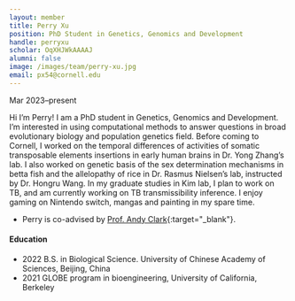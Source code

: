 ```yaml
---
layout: member
title: Perry Xu
position: PhD Student in Genetics, Genomics and Development
handle: perryxu
scholar: OqXHJWkAAAAJ
alumni: false
image: /images/team/perry-xu.jpg
email: px54@cornell.edu
---
```

Mar 2023–present

Hi I’m Perry! I am a PhD student in Genetics, Genomics and Development. I’m interested in using computational methods to answer questions in broad evolutionary biology and population genetics field. Before coming to Cornell, I worked on the temporal differences of activities of somatic transposable elements insertions in early human brains in Dr. Yong Zhang’s lab. I also worked on genetic basis of the sex determination mechanisms in betta fish and the allelopathy of rice in Dr. Rasmus Nielsen’s lab, instructed by Dr. Hongru Wang. In my graduate studies in Kim lab, I plan to work on TB, and am currently working on TB transmissibility inference. I enjoy gaming on Nintendo switch, mangas and painting in my spare time.

* Perry is co-advised by [Prof. Andy Clark](https://blogs.cornell.edu/andyclarklab/home/){:target="_blank"}. 

#### Education 
* 2022 B.S. in Biological Science. University of Chinese Academy of Sciences, Beijing, China
* 2021 GLOBE program in bioengineering, University of California, Berkeley
